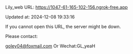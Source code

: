 Lily_web URL: https://1047-61-165-102-156.ngrok-free.app

Updated at: 2024-12-08 19:33:16

If you cannot open this URL, the server might be down.

Please contact: 

goley04@foxmail.com Or Wechat:GL_yeaH